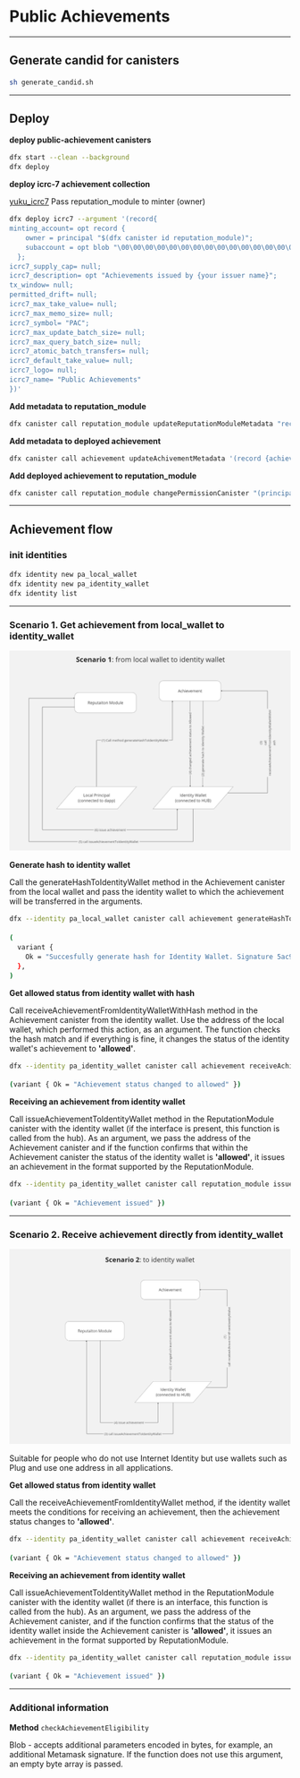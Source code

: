 # Public Achievements

---

## Generate candid for canisters

```bash
sh generate_candid.sh
```

---

## Deploy

**deploy public-achievement canisters**

```bash
dfx start --clean --background
dfx deploy 
```

**deploy icrc-7 achievement collection**

[yuku_icrc7](https://github.com/tuminfei/yuku_icrc7)
Pass reputation_module to minter (owner)

```bash
dfx deploy icrc7 --argument '(record{                                  
minting_account= opt record {
    owner = principal "$(dfx canister id reputation_module)";                                     
    subaccount = opt blob "\00\00\00\00\00\00\00\00\00\00\00\00\00\00\00\00\00\00\00\00\00\00\00\00\00\00\00\00\00\00\00\00";
  };                  
icrc7_supply_cap= null;
icrc7_description= opt "Achievements issued by {your issuer name}";
tx_window= null;                        
permitted_drift= null;                  
icrc7_max_take_value= null;
icrc7_max_memo_size= null;
icrc7_symbol= "PAC";
icrc7_max_update_batch_size= null;
icrc7_max_query_batch_size= null;
icrc7_atomic_batch_transfers= null;
icrc7_default_take_value= null;
icrc7_logo= null;
icrc7_name= "Public Achievements"
})'
```

**Add metadata to reputation_module**

```bash
dfx canister call reputation_module updateReputationModuleMetadata "record {achievement_collection=principal \"$(dfx canister id icrc7)\"; issuer_name=\"test\"; issuer_description=\"test\"; total_issued=0}"
```

**Add metadata to deployed achievement**

```bash
dfx canister call achievement updateAchivementMetadata '(record {achievement_name="Test achievement"; achievement_description="Description of test achievement"})'
```

**Add deployed achievement to reputation_module**

```bash
dfx canister call reputation_module changePermissionCanister "(principal \"$(dfx canister id achievement)\", true)"
```

---

## Achievement flow 

### init identities

```bash
dfx identity new pa_local_wallet
dfx identity new pa_identity_wallet
dfx identity list
```

---

### Scenario 1. Get achievement from local_wallet to identity_wallet

![scenario1](images/scenario1.png)

**Generate hash to identity wallet**

Call the generateHashToIdentityWallet method in the Achievement canister from the local wallet and pass the identity wallet to which the achievement will be transferred in the arguments.

```bash
dfx --identity pa_local_wallet canister call achievement generateHashToIdentityWallet "(principal \"$(dfx --identity pa_identity_wallet identity get-principal)\", vec {})"

(
  variant {
    Ok = "Succesfully generate hash for Identity Wallet. Signature 5ac9cae0bd534ee09eea7bf9ddd85a53ba13efe9a416fb13155b46fa2af2f3f0671b2b79c534a29ade73811098cb947ccbd606b935aa1e0610093eac3b3ddc00"
  },
)
```

**Get allowed status from identity wallet with hash**

Call receiveAchievementFromIdentityWalletWithHash method in the Achievement canister from the identity wallet. Use the address of the local wallet, which performed this action, as an argument. The function checks the hash match and if everything is fine, it changes the status of the identity wallet's achievement to **'allowed'**.

```bash
dfx --identity pa_identity_wallet canister call achievement receiveAchievementFromIdentityWalletWithHash "(principal \"$(dfx --identity pa_local_wallet identity get-principal)\")"

(variant { Ok = "Achievement status changed to allowed" })
```

**Receiving an achievement from identity wallet**

Call issueAchievementToIdentityWallet method in the ReputationModule canister with the identity wallet (if the interface is present, this function is called from the hub). As an argument, we pass the address of the Achievement canister and if the function confirms that within the Achievement canister the status of the identity wallet is **'allowed'**, it issues an achievement in the format supported by the ReputationModule.

```bash
dfx --identity pa_identity_wallet canister call reputation_module issueAchievementToIdentityWallet "(principal \"$(dfx canister id achievement)\")"

(variant { Ok = "Achievement issued" })
```

---

### Scenario 2. Receive achievement directly from identity_wallet

![scenario2](images/scenario2.png)

Suitable for people who do not use Internet Identity but use wallets such as Plug and use one address in all applications.

**Get allowed status from identity wallet**

Call the receiveAchievementFromIdentityWallet method, if the identity wallet meets the conditions for receiving an achievement, then the achievement status changes to **'allowed'**.

```bash
dfx --identity pa_identity_wallet canister call achievement receiveAchievementFromIdentityWallet "(vec {})"

(variant { Ok = "Achievement status changed to allowed" })
```

**Receiving an achievement from identity wallet**

Call issueAchievementToIdentityWallet method in the ReputationModule canister with the identity wallet (if there is an interface, this function is called from the hub). As an argument, we pass the address of the Achievement canister, and if the function confirms that the status of the identity wallet inside the Achievement canister is **'allowed'**, it issues an achievement in the format supported by ReputationModule.

```bash
dfx --identity pa_identity_wallet canister call reputation_module issueAchievementToIdentityWallet "(principal \"$(dfx canister id achievement)\")"

(variant { Ok = "Achievement issued" })
```

---

### Additional information 

**Method** `checkAchievementEligibility`

Blob - accepts additional parameters encoded in bytes, for example, an additional Metamask signature. If the function does not use this argument, an empty byte array is passed.
